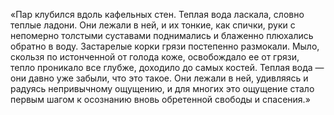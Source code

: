 <!--2016-11-21 21:08:49-->
«Пар клубился вдоль кафельных стен. Теплая вода ласкала, словно теплые ладони. Они лежали в ней, и их тонкие, как спички, руки с непомерно толстыми суставами поднимались и блаженно плюхались обратно в воду. Застарелые корки грязи постепенно размокали. Мыло, скользя по истонченной от голода коже, освобождало ее от грязи, тепло проникало все глубже, доходило до самых костей. Теплая вода — они давно уже забыли, что это такое. Они лежали в ней, удивляясь и радуясь непривычному ощущению, и для многих это ощущение стало первым шагом к осознанию вновь обретенной свободы и спасения.»